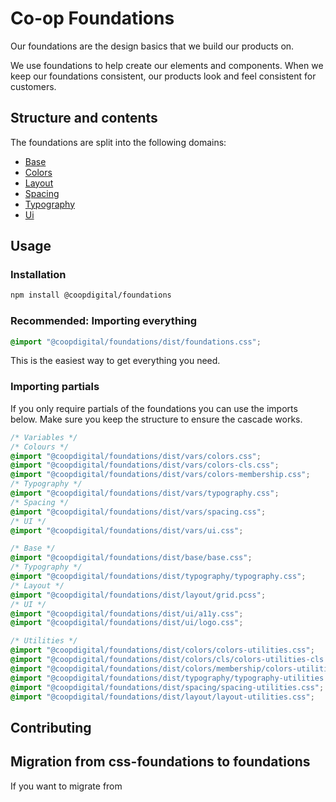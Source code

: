 # Co-op Foundations

Our foundations are the design basics that we build our products on.

We use foundations to help create our elements and components. When we keep our foundations consistent, our products look and feel consistent for customers.

## Structure and contents

The foundations are split into the following domains:

- [Base]()
- [Colors]()
- [Layout]()
- [Spacing]()
- [Typography]()
- [Ui]()

## Usage

### Installation

```bash
npm install @coopdigital/foundations
```

### Recommended: Importing everything

```css
@import "@coopdigital/foundations/dist/foundations.css";
```

This is the easiest way to get everything you need.

### Importing partials

If you only require partials of the foundations you can use the imports below. Make sure you keep the structure to ensure the cascade works.

```css
/* Variables */
/* Colours */
@import "@coopdigital/foundations/dist/vars/colors.css";
@import "@coopdigital/foundations/dist/vars/colors-cls.css";
@import "@coopdigital/foundations/dist/vars/colors-membership.css";
/* Typography */
@import "@coopdigital/foundations/dist/vars/typography.css";
/* Spacing */
@import "@coopdigital/foundations/dist/vars/spacing.css";
/* UI */
@import "@coopdigital/foundations/dist/vars/ui.css";

/* Base */
@import "@coopdigital/foundations/dist/base/base.css";
/* Typography */
@import "@coopdigital/foundations/dist/typography/typography.css";
/* Layout */
@import "@coopdigital/foundations/dist/layout/grid.pcss";
/* UI */
@import "@coopdigital/foundations/dist/ui/a11y.css";
@import "@coopdigital/foundations/dist/ui/logo.css";

/* Utilities */
@import "@coopdigital/foundations/dist/colors/colors-utilities.css";
@import "@coopdigital/foundations/dist/colors/cls/colors-utilities-cls.css";
@import "@coopdigital/foundations/dist/colors/membership/colors-utilities-membership.css";
@import "@coopdigital/foundations/dist/typography/typography-utilities.css";
@import "@coopdigital/foundations/dist/spacing/spacing-utilities.css";
@import "@coopdigital/foundations/dist/layout/layout-utilities.css";
```

## Contributing

## Migration from css-foundations to foundations

If you want to migrate from
